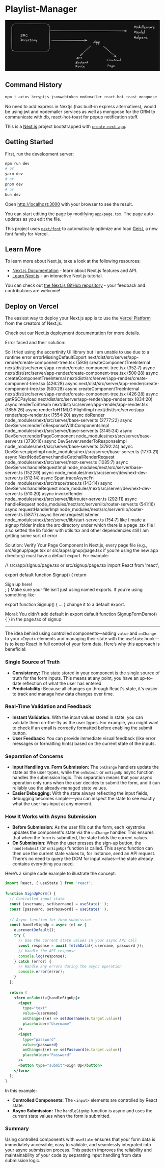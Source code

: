 # Playlist-Manager

![alt text](<Screenshot from 2025-04-05 15-28-35.png>)

## Command History 

```bash
npm i axios bcryptjs jsonwebtoken nodemailer react-hot-toast mongoose
```

No need to add express in Nextjs (has built-in express alternatives), would be using jwt and nodemailer services as well as mongoose for the ORM to communicate with db, react-hot-toast for popup notification stuff. 


This is a [Next.js](https://nextjs.org) project bootstrapped with [`create-next-app`](https://nextjs.org/docs/app/api-reference/cli/create-next-app).

## Getting Started

First, run the development server:

```bash
npm run dev
# or
yarn dev
# or
pnpm dev
# or
bun dev
```

Open [http://localhost:3000](http://localhost:3000) with your browser to see the result.

You can start editing the page by modifying `app/page.tsx`. The page auto-updates as you edit the file.

This project uses [`next/font`](https://nextjs.org/docs/app/building-your-application/optimizing/fonts) to automatically optimize and load [Geist](https://vercel.com/font), a new font family for Vercel.

## Learn More

To learn more about Next.js, take a look at the following resources:

- [Next.js Documentation](https://nextjs.org/docs) - learn about Next.js features and API.
- [Learn Next.js](https://nextjs.org/learn) - an interactive Next.js tutorial.

You can check out [the Next.js GitHub repository](https://github.com/vercel/next.js) - your feedback and contributions are welcome!

## Deploy on Vercel

The easiest way to deploy your Next.js app is to use the [Vercel Platform](https://vercel.com/new?utm_medium=default-template&filter=next.js&utm_source=create-next-app&utm_campaign=create-next-app-readme) from the creators of Next.js.

Check out our [Next.js deployment documentation](https://nextjs.org/docs/app/building-your-application/deploying) for more details.

Error faced and their solution:

So I tried using the accertinity UI library but I am unable to use due to a runtime error errorMissingDefaultExport
next/dist/src/server/app-render/create-component-tree.tsx (59:9)
createComponentTreeInternal
next/dist/src/server/app-render/create-component-tree.tsx (352:7)
async
next/dist/src/server/app-render/create-component-tree.tsx (500:28)
async createComponentTreeInternal
next/dist/src/server/app-render/create-component-tree.tsx (426:28)
async
next/dist/src/server/app-render/create-component-tree.tsx (500:28)
async createComponentTreeInternal
next/dist/src/server/app-render/create-component-tree.tsx (426:28)
async getRSCPayload
next/dist/src/server/app-render/app-render.tsx (834:20)
async renderToStream
next/dist/src/server/app-render/app-render.tsx (1855:26)
async renderToHTMLOrFlightImpl
next/dist/src/server/app-render/app-render.tsx (1554:20)
async doRender
node_modules/next/src/server/base-server.ts (2777:22)
async DevServer.renderToResponseWithComponentsImpl
node_modules/next/src/server/base-server.ts (3145:24)
async DevServer.renderPageComponent
node_modules/next/src/server/base-server.ts (3730:16)
async DevServer.renderToResponseImpl
node_modules/next/src/server/base-server.ts (3792:24)
async DevServer.pipeImpl
node_modules/next/src/server/base-server.ts (1770:21)
async NextNodeServer.handleCatchallRenderRequest
node_modules/next/src/server/next-server.ts (1085:7)
async DevServer.handleRequestImpl
node_modules/next/src/server/base-server.ts (1522:9)
async
node_modules/next/src/server/dev/next-dev-server.ts (512:14)
async Span.traceAsyncFn
node_modules/next/src/trace/trace.ts (143:14)
async DevServer.handleRequest
node_modules/next/src/server/dev/next-dev-server.ts (510:20)
async invokeRender
node_modules/next/src/server/lib/router-server.ts (292:11)
async handleRequest
node_modules/next/src/server/lib/router-server.ts (541:16)
async requestHandlerImpl
node_modules/next/src/server/lib/router-server.ts (587:7)
async Server.requestListener
node_modules/next/src/server/lib/start-server.ts (154:7) like I made a signup folder inside the src directory under which there is a page .tsx file I also setted the lib folder with utils.tsx and other dependencies still I am getting some sort of error 

 Solution: 
Verify Your Page Component
In Next.js, every page file (e.g., src/signup/page.tsx or src/app/signup/page.tsx if you’re using the new app directory) must have a default export. For example:

// src/app/signup/page.tsx or src/signup/page.tsx
import React from 'react';

export default function Signup() {
  return <div>Sign up here!</div>;
}
Make sure your file isn’t just using named exports. If you’re using something like:

export function Signup() { ... }
change it to a default export. 

Moral: You didn't add default in export default function SignupFormDemo() { } in the page.tsx of signup
__________________________________________________________________________________________________________

The idea behind using controlled components—adding `value` and `onChange` to your `<Input>` elements and managing their state with the `useState` hook—is to keep React in full control of your form data. Here’s why this approach is beneficial:

### Single Source of Truth
- **Consistency:** The state stored in your component is the single source of truth for the form inputs. This means at any point, you have an up-to-date reflection of what the user has entered.
- **Predictability:** Because all changes go through React's state, it's easier to track and manage how data changes over time.

### Real-Time Validation and Feedback
- **Instant Validation:** With the input values stored in state, you can validate them on-the-fly as the user types. For example, you might want to check if an email is correctly formatted before enabling the submit button.
- **User Feedback:** You can provide immediate visual feedback (like error messages or formatting hints) based on the current state of the inputs.

### Separation of Concerns
- **Input Handling vs. Form Submission:** The `onChange` handlers update the state as the user types, while the `onSubmit` or `onSignUp` async function handles the submission logic. This separation means that your async operation only runs when the user decides to submit the form, and it can reliably use the already-managed state values.
- **Easier Debugging:** With the state always reflecting the input fields, debugging becomes simpler—you can inspect the state to see exactly what the user has input at any moment.

### How It Works with Async Submission
- **Before Submission:** As the user fills out the form, each keystroke updates the component's state via the `onChange` handler. This ensures that when the form is submitted, the state holds the current values.
- **On Submission:** When the user presses the sign-up button, the `handleSubmit` (or `onSignUp`) function is called. This async function can then use the current state values to, for instance, send an API request. There’s no need to query the DOM for input values—the state already contains everything you need.

Here’s a simple code example to illustrate the concept:

```jsx
import React, { useState } from 'react';

function SignUpForm() {
  // Controlled input state
  const [username, setUsername] = useState('');
  const [password, setPassword] = useState('');

  // Async function for form submission
  const handleSignUp = async (e) => {
    e.preventDefault();
    try {
      // Use the current state values in your async API call
      const response = await fetchData({ username, password });
      // Handle the API response
      console.log(response);
    } catch (error) {
      // Handle any errors during the async operation
      console.error(error);
    }
  };

  return (
    <form onSubmit={handleSignUp}>
      <input
        type="text"
        value={username}
        onChange={(e) => setUsername(e.target.value)}
        placeholder="Username"
      />
      <input
        type="password"
        value={password}
        onChange={(e) => setPassword(e.target.value)}
        placeholder="Password"
      />
      <button type="submit">Sign Up</button>
    </form>
  );
}
```

In this example:
- **Controlled Components:** The `<input>` elements are controlled by React state.
- **Async Submission:** The `handleSignUp` function is async and uses the current state values when the form is submitted.

### Summary
Using controlled components with `useState` ensures that your form data is immediately accessible, easy to validate, and seamlessly integrated into your async submission process. This pattern improves the reliability and maintainability of your code by separating input handling from data submission logic.